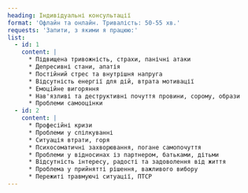 ```yaml
---
heading: Індивідуальні консультації
format: 'Офлайн та онлайн. Тривалість: 50-55 хв.'
requests: 'Запити, з якими я працюю:'
list:
  - id: 1
    content: |
      * Підвищена тривожність, страхи, панічні атаки 
      * Депресивні стани, апатія 
      * Постійний стрес та внутрішня напруга 
      * Відсутність енергії для дій, втрата мотивації 
      * Емоційне вигоряння 
      * Нав'язливі та деструктивні почуття провини, сорому, образи 
      * Проблеми самооцінки
  - id: 2
    content: |
      * Професійні кризи 
      * Проблеми у спілкуванні 
      * Ситуація втрати, горя 
      * Психосоматичні захворювання, погане самопочуття 
      * Проблеми у відносинах із партнером, батьками, дітьми 
      * Відсутність інтересу, радості та задоволення від життя 
      * Проблема у прийнятті рішення, важливого вибору
      * Пережиті травмуючі ситуації, ПТСР
---
```

